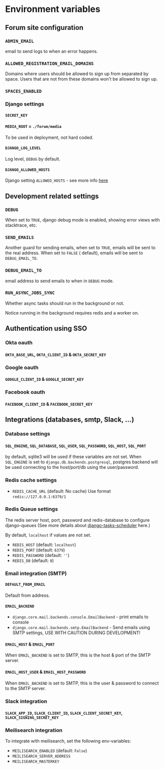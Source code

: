 # Environment variables

## Forum site configuration

### `ADMIN_EMAIL`

email to send logs to when an error happens.

### `ALLOWED_REGISTRATION_EMAIL_DOMAINS`

Domains where users should be allowed to sign up from separated by space. Users that are not from these domains won't be
allowed to sign up.

### `SPACES_ENABLED`

### Django settings

#### `SECRET_KEY`

#### `MEDIA_ROOT` = `./forum/media`

To be used in deployment, not hard coded.

#### `DJANGO_LOG_LEVEL`

Log level, `DEBUG` by default.

#### `DJANGO_ALLOWED_HOSTS`

Django setting `ALLOWED_HOSTS` - see more info [here](https://docs.djangoproject.com/en/4.1/ref/settings/#allowed-hosts)

## Development related settings

### `DEBUG`

When set to `TRUE`, django debug mode is enabled, showing error views with stacktrace, etc.

### `SEND_EMAILS`

Another guard for sending emails, when set to `TRUE`, emails will be sent to the real address. When set to `FALSE` (
default), emails will be sent to `DEBUG_EMAIL_TO`.

### `DEBUG_EMAIL_TO`

email address to send emails to when in `DEBUG` mode.

### `RUN_ASYNC_JOBS_SYNC`

Whether async tasks should run in the background or not.

Notice running in the background requires redis and a worker on.

## Authentication using SSO

### Okta oauth

#### `OKTA_BASE_URL`, `OKTA_CLIENT_ID` & `OKTA_SECRET_KEY`

### Google oauth

#### `GOOGLE_CLIENT_ID` & `GOOGLE_SECRET_KEY`

### Facebook oauth

#### `FACEBOOK_CLIENT_ID` & `FACEBOOK_SECRET_KEY`

## Integrations (databases, smtp, Slack, ...)

### Database settings

#### `SQL_ENGINE`, `SQL_DATABASE`, `SQL_USER`, `SQL_PASSWORD`, `SQL_HOST`, `SQL_PORT`

by default, sqlite3 will be used if these variables are not set. When `SQL_ENGINE` is set
to `django.db.backends.postgresql`, postgres backend will be used connecting to the host/port/db using the
user/password.

### Redis cache settings

- `REDIS_CACHE_URL` (default: No cache)
  Use format `redis://127.0.0.1:6379/1`

### Redis Queue settings

The redis server host, port, password and redis-database to configure
django-queues (See more details
about [django-tasks-scheduler](https://django-tasks-scheduler.readthedocs.io/en/latest/)
here.)

By default, `localhost` if values are not set.

- `REDIS_HOST` (default: `localhost`)
- `REDIS_PORT` (default: `6379`)
- `REDIS_PASSWORD` (default: `''`)
- `REDIS_DB` (default: `0`)

### Email integration (SMTP)

#### `DEFAULT_FROM_EMAIL`

Default from address.

#### `EMAIL_BACKEND`

- `django.core.mail.backends.console.EmailBackend` - print emails to console
- `django.core.mail.backends.smtp.EmailBackend` - Send emails using SMTP
  settings, USE WITH CAUTION DURING DEVELOPMENT!

#### `EMAIL_HOST` & `EMAIL_PORT`

When `EMAIL_BACKEND` is set to SMTP, this is the host & port of the SMTP server.

#### `EMAIL_HOST_USER` & `EMAIL_HOST_PASSWORD`

When `EMAIL_BACKEND` is set to SMTP, this is the user & password to connect to the SMTP server.

### Slack integration

#### `SLACK_APP_ID`, `SLACK_CLIENT_ID`, `SLACK_CLIENT_SECRET_KEY`, `SLACK_SIGNING_SECRET_KEY`

### Meilisearch integration

To integrate with meilisearch, set the following env-variables:

- `MEILISEARCH_ENABLED` (default: `False`)
- `MEILISEARCH_SERVER_ADDRESS`
- `MEILISEARCH_MASTERKEY`
